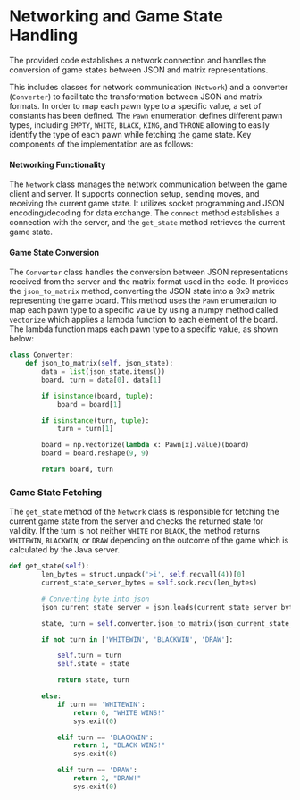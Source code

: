 # Networking and Game State Handling

The provided code establishes a network connection and handles the conversion of game states between JSON and matrix representations.

This includes classes for network communication (`Network`) and a converter (`Converter`) to facilitate the transformation between JSON and matrix formats.
In order to map each pawn type to a specific value, a set of constants has been defined.
The `Pawn` enumeration defines different pawn types, including `EMPTY`, `WHITE`, `BLACK`, `KING`, and `THRONE` allowing to easily identify the type of each pawn while fetching the game state.
Key components of the implementation are as follows:

#### Networking Functionality

The `Network` class manages the network communication between the game client and server.
It supports connection setup, sending moves, and receiving the current game state.
It utilizes socket programming and JSON encoding/decoding for data exchange.
The `connect` method establishes a connection with the server, and the `get_state` method retrieves the current game state.

#### Game State Conversion

The `Converter` class handles the conversion between JSON representations received from the server and the matrix format used in the code.
It provides the `json_to_matrix` method, converting the JSON state into a 9x9 matrix representing the game board.
This method uses the `Pawn` enumeration to map each pawn type to a specific value by using a numpy method called `vectorize` which applies a lambda function to each element of the board.
The lambda function maps each pawn type to a specific value, as shown below:

```python title="utils.py" linenums="1"
class Converter:
    def json_to_matrix(self, json_state):
        data = list(json_state.items())
        board, turn = data[0], data[1]

        if isinstance(board, tuple):
            board = board[1]

        if isinstance(turn, tuple):
            turn = turn[1]

        board = np.vectorize(lambda x: Pawn[x].value)(board)
        board = board.reshape(9, 9)

        return board, turn
```

### Game State Fetching

The `get_state` method of the `Network` class is responsible for fetching the current game state from the server and checks the returned state for validity. If the turn is not neither `WHITE` nor `BLACK`, the method returns `WHITEWIN`, `BLACKWIN`, or `DRAW` depending on the outcome of the game which is calculated by the Java server.

```python title="utils.py" linenums="1"
def get_state(self):
        len_bytes = struct.unpack('>i', self.recvall(4))[0]
        current_state_server_bytes = self.sock.recv(len_bytes)

        # Converting byte into json
        json_current_state_server = json.loads(current_state_server_bytes)

        state, turn = self.converter.json_to_matrix(json_current_state_server)

        if not turn in ['WHITEWIN', 'BLACKWIN', 'DRAW']:

            self.turn = turn
            self.state = state

            return state, turn

        else:
            if turn == 'WHITEWIN':
                return 0, "WHITE WINS!"
                sys.exit(0)

            elif turn == 'BLACKWIN':
                return 1, "BLACK WINS!"
                sys.exit(0)

            elif turn == 'DRAW':
                return 2, "DRAW!"
                sys.exit(0)
```

